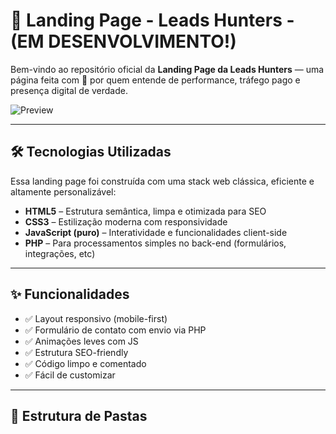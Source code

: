# 🚀 Landing Page - Leads Hunters - (EM DESENVOLVIMENTO!)

Bem-vindo ao repositório oficial da **Landing Page da Leads Hunters** — uma página feita com 💙 por quem entende de performance, tráfego pago e presença digital de verdade.

![Preview](https://github.com/ClaysonRJ/landing-page-leadshunters/assets/preview.png) <!-- Você pode adicionar um print aqui se quiser -->

---

## 🛠️ Tecnologias Utilizadas

Essa landing page foi construída com uma stack web clássica, eficiente e altamente personalizável:

- **HTML5** – Estrutura semântica, limpa e otimizada para SEO
- **CSS3** – Estilização moderna com responsividade
- **JavaScript (puro)** – Interatividade e funcionalidades client-side
- **PHP** – Para processamentos simples no back-end (formulários, integrações, etc)

---

## ✨ Funcionalidades

- ✅ Layout responsivo (mobile-first)
- ✅ Formulário de contato com envio via PHP
- ✅ Animações leves com JS
- ✅ Estrutura SEO-friendly
- ✅ Código limpo e comentado
- ✅ Fácil de customizar

---

## 📂 Estrutura de Pastas
